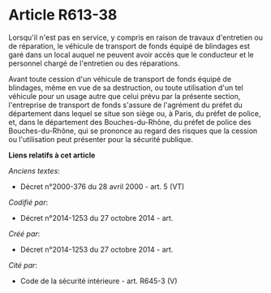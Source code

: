 # Article R613-38

Lorsqu'il n'est pas en service, y compris en raison de travaux d'entretien ou de réparation, le véhicule de transport de
fonds équipé de blindages est garé dans un local auquel ne peuvent avoir accès que le conducteur et le personnel chargé de
l'entretien ou des réparations.

Avant toute cession d'un véhicule de transport de fonds équipé de blindages, même en vue de sa destruction, ou toute
utilisation d'un tel véhicule pour un usage autre que celui prévu par la présente section, l'entreprise de transport de fonds
s'assure de l'agrément du préfet du département dans lequel se situe son siège ou, à Paris, du préfet de police, et, dans le
département des Bouches-du-Rhône, du préfet de police des Bouches-du-Rhône, qui se prononce au regard des risques que la
cession ou l'utilisation peut présenter pour la sécurité publique.

**Liens relatifs à cet article**

_Anciens textes_:

  - Décret n°2000-376 du 28 avril 2000 - art. 5 (VT)

_Codifié par_:

  - Décret n°2014-1253 du 27 octobre 2014 - art.

_Créé par_:

  - Décret n°2014-1253 du 27 octobre 2014 - art.

_Cité par_:

  - Code de la sécurité intérieure - art. R645-3 (V)
